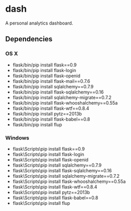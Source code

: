 dash
=======

A personal analytics dashboard.

## Dependencies

### OS X

* flask/bin/pip install flask==0.9
* flask/bin/pip install flask-login
* flask/bin/pip install flask-openid
* flask/bin/pip install flask-mail==0.7.6
* flask/bin/pip install sqlalchemy==0.7.9
* flask/bin/pip install flask-sqlalchemy==0.16
* flask/bin/pip install sqlalchemy-migrate==0.7.2
* flask/bin/pip install flask-whooshalchemy==0.55a
* flask/bin/pip install flask-wtf==0.8.4
* flask/bin/pip install pytz==2013b
* flask/bin/pip install flask-babel==0.8
* flask/bin/pip install flup

### Windows

* flask\Scripts\pip install flask==0.9
* flask\Scripts\pip install flask-login
* flask\Scripts\pip install flask-openid
* flask\Scripts\pip install sqlalchemy==0.7.9
* flask\Scripts\pip install flask-sqlalchemy==0.16
* flask\Scripts\pip install sqlalchemy-migrate==0.7.2
* flask\Scripts\pip install flask-whooshalchemy==0.55a
* flask\Scripts\pip install flask-wtf==0.8.4
* flask\Scripts\pip install pytz==2013b
* flask\Scripts\pip install flask-babel==0.8
* flask\Scripts\pip install flup